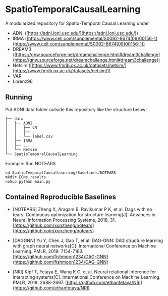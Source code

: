 # SpatioTemporalCausalLearning

A modularized repository for Spatio-Temporal Causal Learning under 
- ADNI ([https://adni.loni.usc.edu/](https://adni.loni.usc.edu/))
- IRMA ([https://www.cell.com/supplemental/S0092-8674(09)00156-1](https://www.cell.com/supplemental/S0092-8674(09)00156-1))
- DREAM3 ([https://gnw.sourceforge.net/dreamchallenge.html#dream3challenge](https://gnw.sourceforge.net/dreamchallenge.html#dream3challenge))
- Netsim ([https://www.fmrib.ox.ac.uk/datasets/netsim/](https://www.fmrib.ox.ac.uk/datasets/netsim/))
- VAR 
- Lorenz96

## Running
Put ADNI data folder outside this repository like the structure below:
```
├── data
│   ├── ADNI
│   │   ├── CN
│   │   ├── ...
│   │   └── label.csv
│   ├── IRMA
│   ├── ...
│   └── Netsim
└── SpatioTemporalCausalLearning
```
Example: Run NOTEARS
```
cd SpatioTemporalCausalLearning/Baselines/NOTEARS
mkdir ECNs_results
nohup python main.py
```

## Contained Reproducible Baselines
- [NOTEARS] Zheng X, Aragam B, Ravikumar P K, et al. Dags with no tears: Continuous optimization for structure learning[J]. Advances in Neural Information Processing Systems, 2018, 31. [https://github.com/xunzheng/notears](https://github.com/xunzheng/notears)

- [DAGGNN] Yu Y, Chen J, Gao T, et al. DAG-GNN: DAG structure learning with graph neural networks[C]. International Conference on Machine Learning. PMLR, 2019: 7154-7163. [https://github.com/fishmoon1234/DAG-GNN](https://github.com/fishmoon1234/DAG-GNN)

- [NRI] Kipf T, Fetaya E, Wang K C, et al. Neural relational inference for interacting systems[C]. International Conference on Machine Learning. PMLR, 2018: 2688-2697. [https://github.com/ethanfetaya/NRI](https://github.com/ethanfetaya/NRI)

